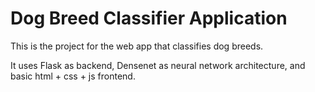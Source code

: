 # Dog Breed Classifier Application

This is the project for the web app that classifies dog breeds.

It uses Flask as backend, Densenet as neural network architecture, and basic html + css + js frontend.

